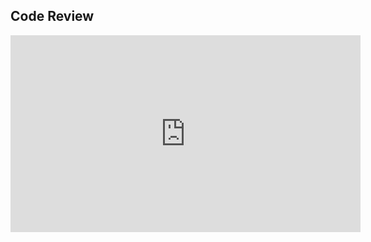 ## Code Review
<iframe width="560" height="315" src="https://youtu.be/U7sjRIFUPtI" frameborder="0" allow="autoplay; encrypted-media" allowfullscreen=""> </iframe>
